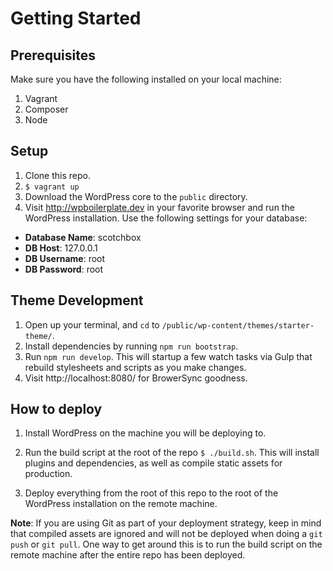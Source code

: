 # Getting Started

## Prerequisites

Make sure you have the following installed on your local machine:

1. Vagrant
2. Composer
3. Node

## Setup

1. Clone this repo.
2. ```$ vagrant up```
3. Download the WordPress core to the ```public``` directory.
4. Visit http://wpboilerplate.dev in your favorite browser and run the WordPress installation. Use the following settings for your database:
  - **Database Name**: scotchbox
  - **DB Host**: 127.0.0.1
  - **DB Username**: root
  - **DB Password**: root

## Theme Development

1. Open up your terminal, and ```cd``` to ```/public/wp-content/themes/starter-theme/```.
2. Install dependencies by running ```npm run bootstrap```.
3. Run ```npm run develop```. This will startup a few watch tasks via Gulp that rebuild stylesheets and scripts as you make changes.
4. Visit http://localhost:8080/ for BrowerSync goodness.

## How to deploy

1. Install WordPress on the machine you will be deploying to.

2. Run the build script at the root of the repo `$ ./build.sh`. This will install plugins and dependencies, as well as compile static assets for production.

3. Deploy everything from the root of this repo to the root of the WordPress installation on the remote machine.

**Note**: If you are using Git as part of your deployment strategy, keep in mind that compiled assets are ignored and will not be deployed when doing a `git push` or `git pull`. One way to get around this is to run the build script on the remote machine after the entire repo has been deployed.
